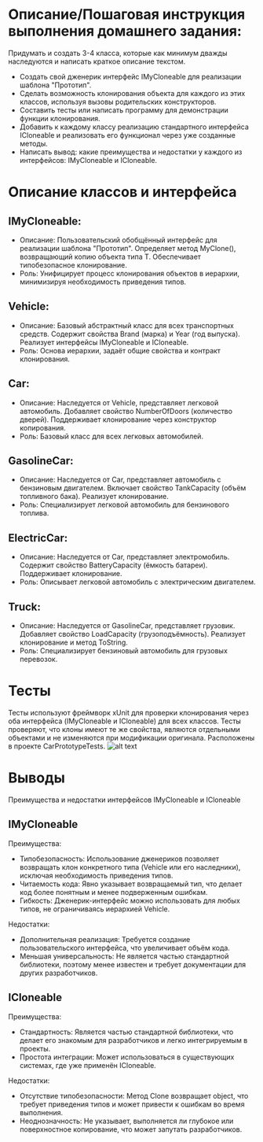 # Описание/Пошаговая инструкция выполнения домашнего задания:
Придумать и создать 3-4 класса, которые как минимум дважды наследуются и написать краткое описание текстом.
- Создать свой дженерик интерфейс IMyCloneable для реализации шаблона "Прототип".
- Сделать возможность клонирования объекта для каждого из этих классов, используя вызовы родительских конструкторов.
- Составить тесты или написать программу для демонстрации функции клонирования.
- Добавить к каждому классу реализацию стандартного интерфейса ICloneable и реализовать его функционал через уже созданные методы.
- Написать вывод: какие преимущества и недостатки у каждого из интерфейсов: IMyCloneable и ICloneable.
# Описание классов и интерфейса
## IMyCloneable:
- Описание: Пользовательский обобщённый интерфейс для реализации шаблона "Прототип". Определяет метод MyClone(), возвращающий копию объекта типа T. Обеспечивает типобезопасное клонирование.
- Роль: Унифицирует процесс клонирования объектов в иерархии, минимизируя необходимость приведения типов.
## Vehicle:
- Описание: Базовый абстрактный класс для всех транспортных средств. Содержит свойства Brand (марка) и Year (год выпуска). Реализует интерфейсы IMyCloneable<Vehicle> и ICloneable.
- Роль: Основа иерархии, задаёт общие свойства и контракт клонирования.
## Car:
- Описание: Наследуется от Vehicle, представляет легковой автомобиль. Добавляет свойство NumberOfDoors (количество дверей). Поддерживает клонирование через конструктор копирования.
- Роль: Базовый класс для всех легковых автомобилей.
## GasolineCar:
- Описание: Наследуется от Car, представляет автомобиль с бензиновым двигателем. Включает свойство TankCapacity (объём топливного бака). Реализует клонирование.
- Роль: Специализирует легковой автомобиль для бензинового топлива.
## ElectricCar:
- Описание: Наследуется от Car, представляет электромобиль. Содержит свойство BatteryCapacity (ёмкость батареи). Поддерживает клонирование.
- Роль: Описывает легковой автомобиль с электрическим двигателем.
## Truck:
- Описание: Наследуется от GasolineCar, представляет грузовик. Добавляет свойство LoadCapacity (грузоподъёмность). Реализует клонирование и метод ToString.
- Роль: Специализирует бензиновый автомобиль для грузовых перевозок.

# Тесты
Тесты используют фреймворк xUnit для проверки клонирования через оба интерфейса (IMyCloneable<Vehicle> и ICloneable) для всех классов. Тесты проверяют, что клоны имеют те же свойства, являются отдельными объектами и не изменяются при модификации оригинала.
Расположены в проекте CarPrototypeTests.
![alt text](https://github.com/T1m-cpp/Otus.CSharp.Developer.Professional/blob/main/ДЗ5/img/tests.png) 

# Выводы
Преимущества и недостатки интерфейсов IMyCloneable и ICloneable  
## IMyCloneable
Преимущества:
- Типобезопасность: Использование дженериков позволяет возвращать клон конкретного типа (Vehicle или его наследники), исключая необходимость приведения типов.
- Читаемость кода: Явно указывает возвращаемый тип, что делает код более понятным и менее подверженным ошибкам.
- Гибкость: Дженерик-интерфейс можно использовать для любых типов, не ограничиваясь иерархией Vehicle.

Недостатки:  
- Дополнительная реализация: Требуется создание пользовательского интерфейса, что увеличивает объём кода.
- Меньшая универсальность: Не является частью стандартной библиотеки, поэтому менее известен и требует документации для других разработчиков.
## ICloneable  
Преимущества:
- Стандартность: Является частью стандартной библиотеки, что делает его знакомым для разработчиков и легко интегрируемым в проекты.
- Простота интеграции: Может использоваться в существующих системах, где уже применён ICloneable.

Недостатки:  
- Отсутствие типобезопасности: Метод Clone возвращает object, что требует приведения типов и может привести к ошибкам во время выполнения.
- Неоднозначность: Не указывает, выполняется ли глубокое или поверхностное копирование, что может запутать разработчиков.

